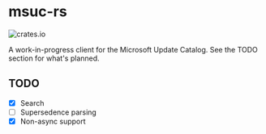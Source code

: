 # msuc-rs

![crates.io](https://img.shields.io/crates/v/msuc?link=https://crates.io/crates/msuc)

A work-in-progress client for the Microsoft Update Catalog.
See the TODO section for what's planned.

## TODO
- [x] Search
- [ ] Supersedence parsing
- [x] Non-async support